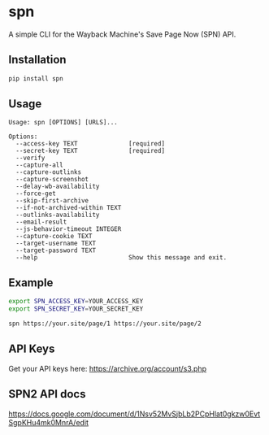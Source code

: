 # spn

A simple CLI for the Wayback Machine's Save Page Now (SPN) API.

## Installation
```bash
pip install spn
```

## Usage
```
Usage: spn [OPTIONS] [URLS]...

Options:
  --access-key TEXT              [required]
  --secret-key TEXT              [required]
  --verify
  --capture-all
  --capture-outlinks
  --capture-screenshot
  --delay-wb-availability
  --force-get
  --skip-first-archive
  --if-not-archived-within TEXT
  --outlinks-availability
  --email-result
  --js-behavior-timeout INTEGER
  --capture-cookie TEXT
  --target-username TEXT
  --target-password TEXT
  --help                         Show this message and exit.
```

## Example
```bash
export SPN_ACCESS_KEY=YOUR_ACCESS_KEY
export SPN_SECRET_KEY=YOUR_SECRET_KEY

spn https://your.site/page/1 https://your.site/page/2
```

## API Keys
Get your API keys here: https://archive.org/account/s3.php

## SPN2 API docs
https://docs.google.com/document/d/1Nsv52MvSjbLb2PCpHlat0gkzw0EvtSgpKHu4mk0MnrA/edit
